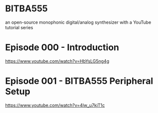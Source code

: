 # BITBA555
an open-source monophonic digital/analog synthesizer with a YouTube tutorial series

# Episode 000 - Introduction
https://www.youtube.com/watch?v=HbYsLG5ng4g

# Episode 001 - BITBA555 Peripheral Setup
https://www.youtube.com/watch?v=4lw_u7kjT1c
